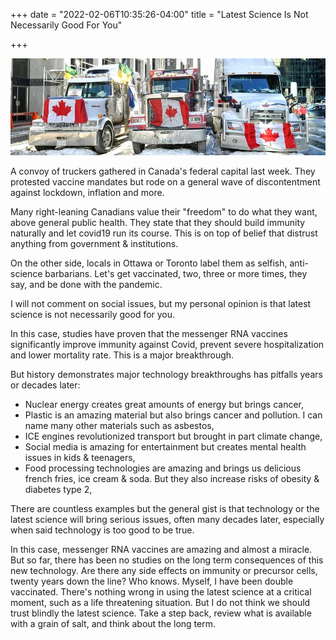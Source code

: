 +++
date = "2022-02-06T10:35:26-04:00"
title = "Latest Science Is Not Necessarily Good For You"

+++

![truckers](images/truckers.jpeg)

A convoy of truckers gathered in Canada's federal capital last week. They protested vaccine mandates but rode on a general wave of discontentment against lockdown, inflation and more.

Many right-leaning Canadians value their "freedom" to do what they want, above general public health. They state that they should build immunity naturally and let covid19 run its course. This is on top of belief that distrust anything from government & institutions.

On the other side, locals in Ottawa or Toronto label them as selfish, anti-science barbarians. Let's get vaccinated, two, three or more times, they say, and be done with the pandemic.

I will not comment on social issues, but my personal opinion is that latest science is not necessarily good for you.

In this case, studies have proven that the messenger RNA vaccines significantly improve immunity against Covid, prevent severe hospitalization and lower mortality rate. This is a major breakthrough.

But history demonstrates major technology breakthroughs has pitfalls years or decades later:

* Nuclear energy creates great amounts of energy but brings cancer,
* Plastic is an amazing material but also brings cancer and pollution. I can name many other materials such as asbestos,
* ICE engines revolutionized transport but brought in part climate change,
* Social media is amazing for entertainment but creates mental health issues in kids & teenagers,
* Food processing technologies are amazing and brings us delicious french fries, ice cream & soda. But they also increase risks of obesity & diabetes type 2,

There are countless examples but the general gist is that technology or the latest science will bring serious issues, often many decades later, especially when said technology is too good to be true.

In this case, messenger RNA vaccines are amazing and almost a miracle. But so far, there has been no studies on the long term consequences of this new technology. Are there any side effects on immunity or precursor cells, twenty years down the line? Who knows. Myself, I have been double vaccinated. There's nothing wrong in using the latest science at a critical moment, such as a life threatening situation. But I do not think we should trust blindly the latest science. Take a step back, review what is available with a grain of salt, and think about the long term.